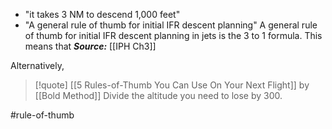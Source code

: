 - "it takes 3 NM to descend 1,000 feet"
- "A general rule of thumb for initial IFR descent planning"
A general rule of thumb for
initial IFR descent planning in jets is the 3 to 1 formula.
This means that 
***Source:*** [[IPH Ch3]]

Alternatively,
> [!quote] [[5 Rules-of-Thumb You Can Use On Your Next Flight]] by [[Bold Method]]
> Divide the altitude you need to lose by 300.

#rule-of-thumb 